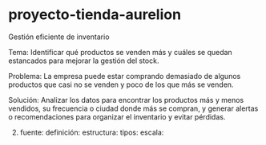 # proyecto-tienda-aurelion
Gestión eficiente de inventario 

Tema:
Identificar qué productos se venden más y cuáles se quedan estancados para mejorar la gestión del stock.

Problema:
La empresa puede estar comprando demasiado de algunos productos que casi no se venden y poco de los que más se venden.

Solución:
Analizar los datos para encontrar los productos más y menos vendidos, su frecuencia o ciudad donde más se compran, y generar alertas o recomendaciones para organizar el inventario y evitar pérdidas.

2. fuente:
   definición:
   estructura:
   tipos:
   escala:
